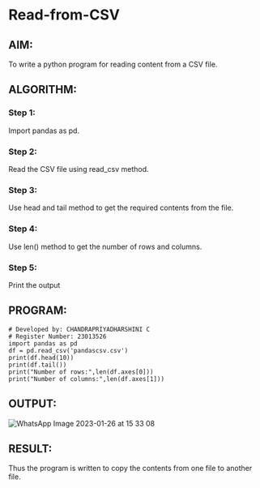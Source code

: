 # Read-from-CSV

## AIM:
To write a python program for reading content from a CSV file.

## ALGORITHM:
### Step 1:
Import pandas as pd.
### Step 2:
Read the CSV file using read_csv method.
### Step 3:
Use head and tail method to get the required contents from the file.
### Step 4:
Use len() method to get the number of rows and columns.
### Step 5:
Print the output

## PROGRAM:
```
# Developed by: CHANDRAPRIYADHARSHINI C
# Register Number: 23013526
import pandas as pd
df = pd.read_csv('pandascsv.csv')
print(df.head(10))
print(df.tail())
print("Number of rows:",len(df.axes[0]))
print("Number of columns:",len(df.axes[1]))
```
## OUTPUT:
![WhatsApp Image 2023-01-26 at 15 33 08](https://user-images.githubusercontent.com/119875375/214811167-814615fb-1225-44a0-8e0d-9a65641a45f2.jpg)

## RESULT:
Thus the program is written to copy the contents from one file to another file.
